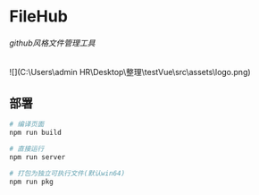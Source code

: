 # FileHub

###### github风格文件管理工具

![](C:\Users\admin HR\Desktop\整理\testVue\src\assets\logo.png)

## 部署

``` bash
# 编译页面
npm run build

# 直接运行
npm run server

# 打包为独立可执行文件(默认win64)
npm run pkg
```
